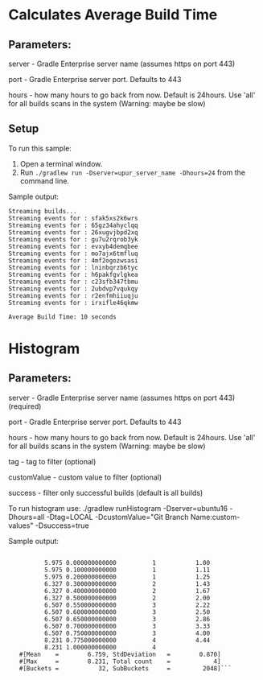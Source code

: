 # Calculates Average Build Time

## Parameters:

server - Gradle Enterprise server name (assumes https on port 443)

port - Gradle Enterprise server port. Defaults to 443

hours - how many hours to go back from now. Default is 24hours. Use 'all' for all builds scans in the system (Warning: maybe be slow)

## Setup

To run this sample:

1. Open a terminal window.
2. Run `./gradlew run -Dserver=upur_server_name -Dhours=24` from the command line.

Sample output:
```
Streaming builds...
Streaming events for : sfak5xs2k6wrs
Streaming events for : 65gz34ahyclqq
Streaming events for : 26xugvjbpd2xq
Streaming events for : gu7u2rqrob3yk
Streaming events for : evxyb4demqbee
Streaming events for : mo7ajx6tmfluq
Streaming events for : 4mf2ogozwsasi
Streaming events for : lninbqrzb6tyc
Streaming events for : h6pakfgvlgkea
Streaming events for : c23sfb347tbmu
Streaming events for : 2ubdvp7vqukqy
Streaming events for : r2enfmhiiuqju
Streaming events for : irxifle46qkmw

Average Build Time: 10 seconds
```

# Histogram

## Parameters:

server - Gradle Enterprise server name (assumes https on port 443) (required)

port - Gradle Enterprise server port. Defaults to 443

hours - how many hours to go back from now. Default is 24hours. Use 'all' for all builds scans in the system (Warning: maybe be slow)

tag - tag to filter (optional)

customValue - custom value to filter (optional)

success - filter only successful builds (default is all builds)


To run histogram use: ./gradlew runHistogram -Dserver=ubuntu16 -Dhours=all -Dtag=LOCAL -DcustomValue="Git Branch Name:custom-values"  -Dsuccess=true

Sample output:
```  Value     Percentile TotalCount 1/(1-Percentile)
   
          5.975 0.000000000000          1           1.00
          5.975 0.100000000000          1           1.11
          5.975 0.200000000000          1           1.25
          6.327 0.300000000000          2           1.43
          6.327 0.400000000000          2           1.67
          6.327 0.500000000000          2           2.00
          6.507 0.550000000000          3           2.22
          6.507 0.600000000000          3           2.50
          6.507 0.650000000000          3           2.86
          6.507 0.700000000000          3           3.33
          6.507 0.750000000000          3           4.00
          8.231 0.775000000000          4           4.44
          8.231 1.000000000000          4
   #[Mean    =        6.759, StdDeviation   =        0.870]
   #[Max     =        8.231, Total count    =            4]
   #[Buckets =           32, SubBuckets     =         2048]```
